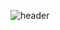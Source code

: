 ![header](https://capsule-render.vercel.app/api?type=wave&color=navy&height=300&section=header&text=손승우&fontSize=90)
